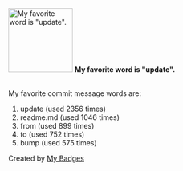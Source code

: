 <img src="https://github.com/my-badges/my-badges/blob/master/src/all-badges/favorite-word/favorite-word.png?raw=true" alt="My favorite word is &quot;update&quot;." title="My favorite word is &quot;update&quot;." width="128">
<strong>My favorite word is &quot;update&quot;.</strong>
<br><br>

My favorite commit message words are:

1. update (used 2356 times)
2. readme.md (used 1046 times)
3. from (used 899 times)
4. to (used 752 times)
5. bump (used 575 times)


Created by <a href="https://github.com/my-badges/my-badges">My Badges</a>